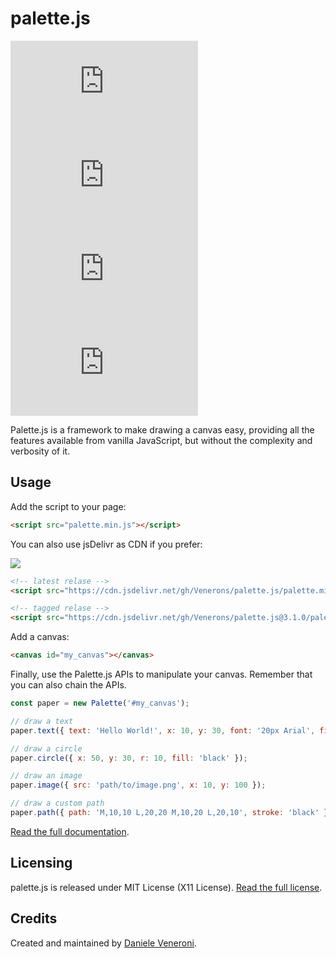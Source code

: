 # palette.js

![](https://img.shields.io/github/license/Venerons/palette.js?style=for-the-badge)
![](https://img.shields.io/github/v/release/Venerons/palette.js?style=for-the-badge)
![](https://img.shields.io/github/issues/Venerons/palette.js?style=for-the-badge)
![](https://img.shields.io/github/size/Venerons/palette.js/palette.min.js?style=for-the-badge)

Palette.js is a framework to make drawing a canvas easy, providing all the features available from vanilla JavaScript, but without the complexity and verbosity of it.

## Usage

Add the script to your page:

```html
<script src="palette.min.js"></script>
```

You can also use jsDelivr as CDN if you prefer:

[![](https://data.jsdelivr.com/v1/package/gh/Venerons/palette.js/badge)](https://www.jsdelivr.com/package/gh/Venerons/palette.js)

```html
<!-- latest relase -->
<script src="https://cdn.jsdelivr.net/gh/Venerons/palette.js/palette.min.js"></script>

<!-- tagged relase -->
<script src="https://cdn.jsdelivr.net/gh/Venerons/palette.js@3.1.0/palette.min.js"></script>
```

Add a canvas:

```html
<canvas id="my_canvas"></canvas>
```

Finally, use the Palette.js APIs to manipulate your canvas. Remember that you can also chain the APIs.

```js
const paper = new Palette('#my_canvas');

// draw a text
paper.text({ text: 'Hello World!', x: 10, y: 30, font: '20px Arial', fill: 'black' });

// draw a circle
paper.circle({ x: 50, y: 30, r: 10, fill: 'black' });

// draw an image
paper.image({ src: 'path/to/image.png', x: 10, y: 100 });

// draw a custom path
paper.path({ path: 'M,10,10 L,20,20 M,10,20 L,20,10', stroke: 'black' });
```

[Read the full documentation](docs.md). 

## Licensing

palette.js is released under MIT License (X11 License). [Read the full license](LICENSE.md). 

## Credits

Created and maintained by [Daniele Veneroni](https://venerons.github.io).
